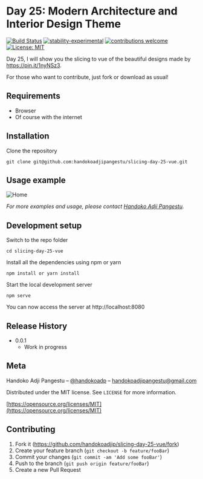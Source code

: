 # Day 25: Modern Architecture and Interior Design Theme

[![Build Status](https://travis-ci.org/dwyl/esta.svg?branch=master)](https://github.com/handokoadjip/slicing-day-25-vue)
[![stability-experimental](https://img.shields.io/badge/stability-experimental-orange.svg)](https://github.com/handokoadjip/slicing-day-25-vue)
[![contributions welcome](https://img.shields.io/badge/contributions-welcome-brightgreen.svg?style=flat)](https://github.com/handokoadjip/slicing-day-25-vue/fork)
[![License: MIT](https://img.shields.io/badge/License-MIT-yellow.svg)](https://opensource.org/licenses/MIT)

Day 25, I will show you the slicing to vue of the beautiful designs made by https://pin.it/1nyNSz3.

For those who want to contribute, just fork or download as usual!

## Requirements

- Browser
- Of course with the internet

## Installation

Clone the repository

    git clone git@github.com:handokoadjipangestu/slicing-day-25-vue.git

## Usage example

![Home](https://bebaskripsi.000webhostapp.com/slicing-day-25/home.png)

_For more examples and usage, please contact [Handoko Adji Pangestu](https://www.instagram.com/handokoadp/)._

## Development setup

Switch to the repo folder

    cd slicing-day-25-vue

Install all the dependencies using npm or yarn

    npm install or yarn install

Start the local development server

    npm serve

You can now access the server at http://localhost:8080

## Release History

- 0.0.1
  - Work in progress

## Meta

Handoko Adji Pangestu – [@handokoadp](https://www.instagram.com/handokoadp/) – handokoadjipangestu@gmail.com

Distributed under the MIT license. See `LICENSE` for more information.

[https://opensource.org/licenses/MIT](https://opensource.org/licenses/MIT)

## Contributing

1. Fork it (<https://github.com/handokoadjip/slicing-day-25-vue/fork>)
2. Create your feature branch (`git checkout -b feature/fooBar`)
3. Commit your changes (`git commit -am 'Add some fooBar'`)
4. Push to the branch (`git push origin feature/fooBar`)
5. Create a new Pull Request
